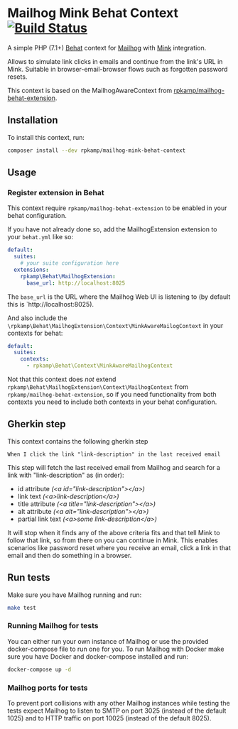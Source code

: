 # Mailhog Mink Behat Context [![Build Status](https://travis-ci.org/rpkamp/mailhog-mink-behat-context.svg?branch=master)](https://travis-ci.org/rpkamp/mailhog-mink-behat-context)

A simple PHP (7.1+) [Behat] context for [Mailhog][mailhog] with [Mink][mink] integration.

Allows to simulate link clicks in emails and continue from the link's URL in Mink. Suitable in browser-email-browser flows such as forgotten password resets.

This context is based on the MailhogAwareContext from [rpkamp/mailhog-behat-extension][mailhog-behat-extension].

## Installation

To install this context, run:

```bash
composer install --dev rpkamp/mailhog-mink-behat-context
```

## Usage

### Register extension in Behat

This context require `rpkamp/mailhog-behat-extension` to be enabled in your behat configuration.

If you have not already done so, add the MailhogExtension extension to your `behat.yml` like so:

```yaml
default:
  suites:
    # your suite configuration here
  extensions:
    rpkamp\Behat\MailhogExtension:
      base_url: http://localhost:8025
```

The `base_url` is the URL where the Mailhog Web UI is listening to (by default this is `http://localhost:8025).

And also include the `\rpkamp\Behat\MailhogExtension\Context\MinkAwareMailogContext` in your contexts for behat:

```yaml
default:
  suites:
    contexts:
      - rpkamp\Behat\Context\MinkAwareMailhogContext

```

Not that this context does _not_ extend `rpkamp\Behat\MailhogExtension\Context\MailhogContext` from `rpkamp/mailhog-behat-extension`, so if you need functionality from both contexts you need to include both contexts in your behat configuration.

## Gherkin step

This context contains the following gherkin step

```gherkin
When I click the link "link-description" in the last received email 
```

This step will fetch the last received email from Mailhog and search for a link with "link-description" as (in order):

- id attribute *(&lt;a id="link-description"&gt;&lt;/a&gt;)*
- link text *(&lt;a&gt;link-description&lt;/a>)*
- title attribute *(&lt;a title="link-description"&gt;&lt;/a&gt;)*
- alt attribute *(&lt;a alt="link-description"&gt;&lt;/a&gt;)*
- partial link text *(&lt;a&gt;some link-description&lt;/a&gt;)*

It will stop when it finds any of the above criteria fits and that tell Mink to follow that link, so from there on you can continue in Mink. This enables scenarios like password reset where you receive an email, click a link in that email and then do something in a browser.

## Run tests

Make sure you have Mailhog running and run:

```bash
make test
```

### Running Mailhog for tests

You can either run your own instance of Mailhog or use the provided docker-compose file to run one for you.
To run Mailhog with Docker make sure you have Docker and docker-compose installed and run:

```bash
docker-compose up -d
```

### Mailhog ports for tests

To prevent port collisions with any other Mailhog instances while testing the tests expect Mailhog to listen to SMTP on port 3025 (instead of the default 1025) and to HTTP traffic on port 10025 (instead of the default 8025).

[behat]: http://behat.org/
[mailhog]: https://github.com/mailhog/MailHog
[mink]: http://mink.behat.org/en/latest/
[mailhog-behat-extension]: https://github.com/rpkamp/mailhog-behat-extension
[mailhog-behat-extension-readme]: https://github.com/rpkamp/mailhog-behat-extension/blob/master/README.md
[httplug]: https://github.com/php-http/httplug
[mailhog-client]: https://github.com/rpkamp/mailhog-client
[httplug-docs]: http://docs.php-http.org/en/latest/httplug/users.html
